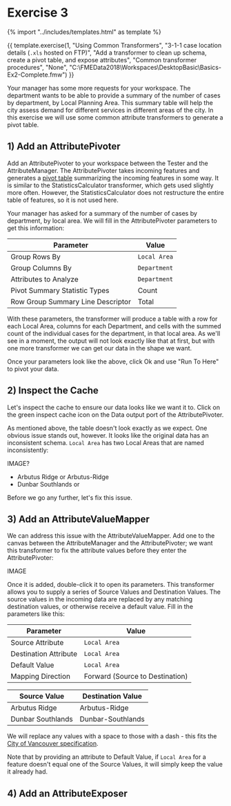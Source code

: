 # Exercise 3

<!-- With common transformers: Attributes, Calculations, Filtering, Joining, Spatial -->

{% import "../includes/templates.html" as template %}

{{ template.exercise(1,
               "Using Common Transformers",
               "3-1-1 case location details (`.xls` hosted on FTP)",
               "Add a transformer to clean up schema, create a pivot table, and expose attributes",
               "Common transformer procedures",
               "None",
               "C:\FMEData2018\Workspaces\DesktopBasic\Basics-Ex2-Complete.fmw")
}}

Your manager has some more requests for your workspace. The department wants to be able to provide a summary of the number of cases by department, by Local Planning Area. This summary table will help the city assess demand for different services in different areas of the city. In this exercise we will use some common attribute transformers to generate a pivot table.

## 1) Add an AttributePivoter

Add an AttributePivoter to your workspace between the Tester and the AttributeManager. The AttributePivoter takes incoming features and generates a [pivot table](https://en.wikipedia.org/wiki/Pivot_table) summarizing the incoming features in some way. It is similar to the StatisticsCalculator transformer, which gets used slightly more often. However, the StatisticsCalculator does not restructure the entire table of features, so it is not used here.

Your manager has asked for a summary of the number of cases by department, by local area. We will fill in the AttributePivoter parameters to get this information:

|Parameter|Value|
|-|-|
|Group Rows By|`Local Area`|
|Group Columns By|`Department`|
|Attributes to Analyze|`Department`|
|Pivot Summary Statistic Types|Count|
|Row Group Summary Line Descriptor|Total|

With these parameters, the transformer will produce a table with a row for each Local Area, columns for each Department, and cells with the summed count of the individual cases for the department, in that local area. As we'll see in a moment, the output will not look exactly like that at first, but with one more transformer we can get our data in the shape we want.

Once your parameters look like the above, click Ok and use "Run To Here" to pivot your data.

## 2) Inspect the Cache

Let's inspect the cache to ensure our data looks like we want it to. Click on the green inspect cache icon on the Data output port of the AttributePivoter.

As mentioned above, the table doesn't look exactly as we expect. One obvious issue stands out, however. It looks like the original data has an inconsistent schema. `Local Area` has two Local Areas that are named inconsistently:

IMAGE?

- Arbutus Ridge or Arbutus-Ridge
- Dunbar Southlands or

Before we go any further, let's fix this issue.

## 3) Add an AttributeValueMapper

We can address this issue with the AttributeValueMapper. Add one to the canvas between the AttributeManager and the AttributePivoter; we want this transformer to fix the attribute values before they enter the AttributePivoter:

IMAGE

Once it is added, double-click it to open its parameters. This transformer allows you to supply a series of Source Values and Destination Values. The source values in the incoming data are replaced by any matching destination values, or otherwise receive a default value. Fill in the parameters like this:

|Parameter|Value|
|-|-|
|Source Attribute|`Local Area`|
|Destination Attribute|`Local Area`|
|Default Value|`Local Area`|
|Mapping Direction|Forward (Source to Destination)|

|Source Value|Destination Value|
|-|-|
|Arbutus Ridge|Arbutus-Ridge|
|Dunbar Southlands|Dunbar-Southlands|

We will replace any values with a space to those with a dash - this fits the [City of Vancouver specification](https://data.vancouver.ca/datacatalogue/localAreaBoundary.htm).

Note that by providing an attribute to Default Value, if `Local Area` for a feature doesn't equal one of the Source Values, it will simply keep the value it already had.

## 4) Add an AttributeExposer
